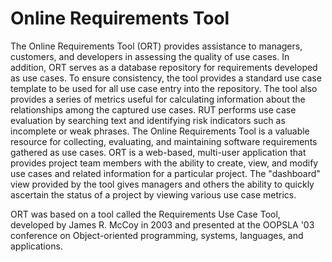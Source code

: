 # Online Requirements Tool

The Online Requirements Tool (ORT) provides assistance to managers, customers, and developers in assessing the quality of use cases. In addition, ORT serves as a database repository for requirements developed as use cases. To ensure consistency, the tool provides a standard use case template to be used for all use case entry into the repository. The tool also provides a series of metrics useful for calculating information about the relationships among the captured use cases. RUT performs use case evaluation by searching text and identifying risk indicators such as incomplete or weak phrases. The Online Requirements Tool is a valuable resource for collecting, evaluating, and maintaining software requirements gathered as use cases. ORT is a web-based, multi-user application that provides project team members with the ability to create, view, and modify use cases and related information for a particular project. The "dashboard" view provided by the tool gives managers and others the ability to quickly ascertain the status of a project by viewing various use case metrics.

ORT was based on a tool called the Requirements Use Case Tool, developed by James R. McCoy in 2003 and presented at the OOPSLA '03 conference on Object-oriented programming, systems, languages, and applications.
